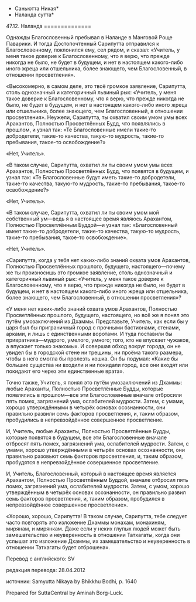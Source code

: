 * Саньютта Никая*
* Наланда сутта*

47\.12\. Наланда
\=\=\=\=\=\=\=\=\=\=\=\=\=\=

Однажды Благословенный пребывал в Наланде в Манговой Роще Паварики\. И тогда Достопочтенный Сарипутта отправился к Благословенному, поклонился ему, сел рядом, и сказал: «Учитель, у меня такое доверие к Благословенному, что я верю, что прежде никогда не было, не будет в будущем, и нет в настоящем какого\-либо иного жреца или отшельника, более знающего, чем Благословенный, в отношении просветления»\.

«Высокомерно, в самом деле, это твоё громкое заявление, Сарипутта, столь однозначный и категоричный львиный рык: «Учитель, у меня такое доверие к Благословенному, что я верю, что прежде никогда не было, не будет в будущем, и нет в настоящем какого\-либо иного жреца или отшельника, более знающего, чем Благословенный, в отношении просветления»\. Неужели, Сарипутта, ты охватил своим умом умы всех Арахантов, Полностью Просветлённых Будд, что появлялись в прошлом, и узнал так: «Те Благословенные имели такие\-то добродетели, такие\-то качества, такую\-то мудрость, такие\-то пребывания, такое\-то освобождение?»

«Нет, Учитель»\.

«В таком случае, Сарипутта, охватил ли ты своим умом умы всех Арахантов, Полностью Просветлённых Будд, что появятся в будущем, и узнал так: «Те Благословенные будут иметь такие\-то добродетели, такие\-то качества, такую\-то мудрость, такие\-то пребывания, такое\-то освобождение?»

«Нет, Учитель»\.

«В таком случае, Сарипутта, охватил ли ты своим умом мой собственный ум—ведь я в настоящее время являюсь Арахантом, Полностью Просветлённым Буддой—и узнал так: «Благословенный имеет такие\-то добродетели, такие\-то качества, такую\-то мудрость, такие\-то пребывания, такое\-то освобождение»\.

«Нет, Учитель»\.

«Сарипутта, когда у тебя нет каких\-либо знаний охвата умов Арахантов, Полностью Просветлённых прошлого, будущего, настоящего—почему же ты произносишь это громкое заявление, столь однозначный и категоричный львиный рык: «Учитель, у меня такое доверие к Благословенному, что я верю, что прежде никогда не было, не будет в будущем, и нет в настоящем какого\-либо иного жреца или отшельника, более знающего, чем Благословенный, в отношении просветления»?

«У меня нет каких\-либо знаний охвата умов Арахантов, Полностью Просветлённых прошлого, будущего, настоящего, но всё же я понял это путём умозаключений из Дхаммы\. Представьте, Учитель, как если бы у царя был бы приграничный город с прочными бастионами, стенами, арками, и лишь с единственными воротами\. И туда поставили бы привратника—мудрого, умелого, умного; того, кто не впускает чужаков, а впускает только знакомых\. И совершая обход вокруг города, он не увидел бы в городской стене ни трещины, ни проёма такого размера, чтобы в него смогла бы пролезть кошка\. Он бы подумал: «Какие бы большие существа ни входили и ни покидали город, все они входят или покидают его через эти единственные врата»\.

Точно также, Учитель, я понял это путём умозаключений из Дхаммы: любые Араханты, Полностью Просветлённые Будды, которые появлялись в прошлом—все эти Благословенные вначале отбросили пять помех, загрязнений ума, ослабителей мудрости\. Затем, с умами, хорошо утверждёнными в четырёх основах осознанности, они правильно развили семь факторов просветления, и, таким образом, пробудились в непревзойдённое совершенное просветление\.

И, Учитель, любые Араханты, Полностью Просветлённые Будды, которые появятся в будущем, все эти Благословенные вначале отбросят пять помех, загрязнений ума, ослабителей мудрости\. Затем, с умами, хорошо утверждёнными в четырёх основах осознанности, они правильно разовьют семь факторов просветления, и, таким образом, пробудятся в непревзойдённое совершенное просветление\.

И, Учитель, Благословенный, который в настоящее время является Арахантом, Полностью Просветлённым Буддой, вначале отбросил пять помех, загрязнений ума, ослабителей мудрости\. Затем, с умом, хорошо утверждённым в четырёх основах осознанности, он правильно развил семь факторов просветления, и, таким образом, пробудился в непревзойдённое совершенное просветление»\.

«Хорошо, хорошо, Сарипутта\! В таком случае, Сарипутта, тебе следует часто повторять это изложение Дхаммы монахам, монахиням, мирянам, и мирянкам\. Даже если у неких глупых людей может быть замешательство и неуверенность в отношении Татхагаты, когда они услышат это изложение Дхаммы, их замешательство и неуверенность в отношении Татхагаты будет отброшена»\.

Перевод с английского: SV

редакция перевода: 28\.04\.2012

источник: Samyutta Nikaya by Bhikkhu Bodhi, p\. 1640

Prepared for SuttaCentral by Aminah Borg\-Luck\.